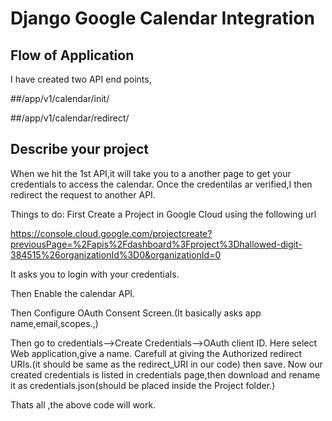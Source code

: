 # Django Google Calendar Integration

## Flow of Application

I have created two API end points,

##/app/v1/calendar/init/

##/app/v1/calendar/redirect/

## Describe your project

When we hit the 1st API,it will take you to a another page to get your credentials to access the calendar.
Once the credentilas ar verified,I then redirect the request to another API.

Things to do:
First Create a Project in Google Cloud using the following url

https://console.cloud.google.com/projectcreate?previousPage=%2Fapis%2Fdashboard%3Fproject%3Dhallowed-digit-384515%26organizationId%3D0&organizationId=0

It asks you to login with your credentials.

Then Enable the calendar API.

Then Configure OAuth Consent Screen.(It basically asks app name,email,scopes.,)

Then go to credentials-->Create Credentials-->OAuth client ID.
  Here select Web application,give a name.
  Carefull at giving the Authorized redirect URIs.(it should be same as the redirect_URI in our code)
  then save.
Now our created credentials is listed in credentials page,then download and rename it as credentials.json(should be placed inside the Project folder.)

Thats all ,the above code will work.


